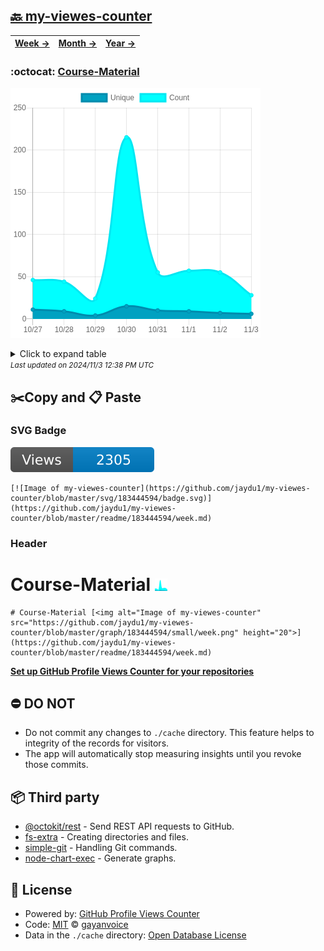 ## [🔙 my-viewes-counter](https://github.com/jaydu1/my-viewes-counter)
| [**Week →**](https://github.com/jaydu1/my-viewes-counter/blob/master/readme/183444594/week.md) | [**Month →**](https://github.com/jaydu1/my-viewes-counter/blob/master/readme/183444594/month.md) | [**Year →**](https://github.com/jaydu1/my-viewes-counter/blob/master/readme/183444594/year.md) |
| ---- | ---- | ----- |
### :octocat: [Course-Material](https://github.com/jaydu1/Course-Material)
![Image of my-viewes-counter](https://github.com/jaydu1/my-viewes-counter/blob/master/graph/183444594/large/week.png)

<details>
	<summary>Click to expand table</summary>
	<h2>:calendar: Week Page Views Table</h2>
<table>
	<tr>
		<th>
			Last Updated
		</th>
		<th>
			Unique
		</th>
		<th>
			Count
		</th>
	</tr>
	<tr>
		<td>
			<code>2024/11/3</code>
		</td>
		<td>
			<code>6</code>
		</td>
		<td>
			<code>28</code>
		</td>
	</tr>
	<tr>
		<td>
			<code>2024/11/2</code>
		</td>
		<td>
			<code>7</code>
		</td>
		<td>
			<code>55</code>
		</td>
	</tr>
	<tr>
		<td>
			<code>2024/11/1</code>
		</td>
		<td>
			<code>9</code>
		</td>
		<td>
			<code>57</code>
		</td>
	</tr>
	<tr>
		<td>
			<code>2024/10/31</code>
		</td>
		<td>
			<code>10</code>
		</td>
		<td>
			<code>55</code>
		</td>
	</tr>
	<tr>
		<td>
			<code>2024/10/30</code>
		</td>
		<td>
			<code>15</code>
		</td>
		<td>
			<code>215</code>
		</td>
	</tr>
	<tr>
		<td>
			<code>2024/10/29</code>
		</td>
		<td>
			<code>4</code>
		</td>
		<td>
			<code>24</code>
		</td>
	</tr>
	<tr>
		<td>
			<code>2024/10/28</code>
		</td>
		<td>
			<code>9</code>
		</td>
		<td>
			<code>44</code>
		</td>
	</tr>
	<tr>
		<td>
			<code>2024/10/27</code>
		</td>
		<td>
			<code>11</code>
		</td>
		<td>
			<code>46</code>
		</td>
	</tr>
</table>

</details>
<small><i>Last updated on 2024/11/3 12:38 PM UTC</i></small>

## ✂️Copy and 📋 Paste
### SVG Badge
[![Image of my-viewes-counter](https://github.com/jaydu1/my-viewes-counter/blob/master/svg/183444594/badge.svg)](https://github.com/jaydu1/my-viewes-counter/blob/master/readme/183444594/week.md)
```readme
[![Image of my-viewes-counter](https://github.com/jaydu1/my-viewes-counter/blob/master/svg/183444594/badge.svg)](https://github.com/jaydu1/my-viewes-counter/blob/master/readme/183444594/week.md)
```
### Header
# Course-Material [<img alt="Image of my-viewes-counter" src="https://github.com/jaydu1/my-viewes-counter/blob/master/graph/183444594/small/week.png" height="20">](https://github.com/jaydu1/my-viewes-counter/blob/master/readme/183444594/week.md)
```readme
# Course-Material [<img alt="Image of my-viewes-counter" src="https://github.com/jaydu1/my-viewes-counter/blob/master/graph/183444594/small/week.png" height="20">](https://github.com/jaydu1/my-viewes-counter/blob/master/readme/183444594/week.md)
```
[**Set up GitHub Profile Views Counter for your repositories**](https://github.com/gayanvoice/github-profile-views-counter)
## ⛔ DO NOT
- Do not commit any changes to `./cache` directory. This feature helps to integrity of the records for visitors.
- The app will automatically stop measuring insights until you revoke those commits.
## 📦 Third party

- [@octokit/rest](https://www.npmjs.com/package/@octokit/rest) - Send REST API requests to GitHub.
- [fs-extra](https://www.npmjs.com/package/fs-extra) - Creating directories and files.
- [simple-git](https://www.npmjs.com/package/simple-git) - Handling Git commands.
- [node-chart-exec](https://www.npmjs.com/package/node-chart-exec) - Generate graphs.
## 📄 License
- Powered by: [GitHub Profile Views Counter](https://github.com/gayanvoice/github-profile-views-counter)
- Code: [MIT](./LICENSE) © [gayanvoice](https://github.com/gayanvoice/github-profile-views-counter)
- Data in the `./cache` directory: [Open Database License](https://opendatacommons.org/licenses/odbl/1-0/)